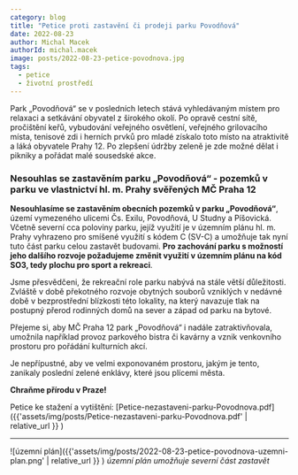 ```yaml
---
category: blog
title: "Petice proti zastavění či prodeji parku Povodňová"
date: 2022-08-23
author: Michal Macek
authorId: michal.macek
image: posts/2022-08-23-petice-povodnova.jpg
tags:
  - petice
  - životní prostředí
---
```


Park „Povodňová“ se v posledních letech stává vyhledávaným místem pro relaxaci a setkávání obyvatel z širokého okolí. Po opravě cestní sítě, pročištění keřů, vybudování veřejného osvětlení, veřejného grilovacího místa, tenisové zdi i herních prvků pro mladé získalo toto místo na atraktivitě a láká obyvatele Prahy 12. Po zlepšení údržby zeleně je zde možné dělat i pikniky a pořádat malé sousedské akce.

### Nesouhlas se zastavěním parku „Povodňová“ - pozemků v parku ve vlastnictví hl. m. Prahy svěřených MČ Praha 12

**Nesouhlasíme se zastavěním obecních pozemků v parku „Povodňová“**, území vymezeného ulicemi Čs. Exilu, Povodňová, U Studny a Píšovická. Včetně severní cca poloviny parku, jejíž využití je v územním plánu hl. m. Prahy vyhrazeno pro smíšené využití s kódem C (SV-C) a umožňuje tak nyní tuto část parku celou zastavět budovami. **Pro zachování parku s možností jeho dalšího rozvoje požadujeme změnit využití v územním plánu na kód SO3, tedy plochu pro sport a rekreaci**.

Jsme přesvědčeni, že rekreační role parku nabývá na stále větší důležitosti. Zvláště v době překotného rozvoje obytných souborů vzniklých v nedávné době v bezprostřední blízkosti této lokality, na který navazuje tlak na postupný přerod rodinných domů na sever a západ od parku na bytové. 

Přejeme si, aby MČ Praha 12 park „Povodňová“ i nadále zatraktivňovala, umožnila například provoz parkového bistra či kavárny a vznik venkovního prostoru pro pořádání kulturních akcí.

Je nepřípustné, aby ve velmi exponovaném prostoru, jakým je tento, zanikaly poslední zelené enklávy, které jsou plícemi města.

**Chraňme přírodu v Praze!**

Petice ke stažení a vytištění: [Petice-nezastaveni-parku-Povodnova.pdf]({{'assets/img/posts/Petice-nezastaveni-parku-Povodnova.pdf' | relative_url }} )

- - -

![územní plán]({{'assets/img/posts/2022-08-23-petice-povodnova-uzemni-plan.png' | relative_url }} )
_územní plán umožňuje severní část zastavět_
